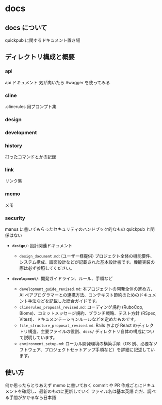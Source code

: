 # docs

## docs について

quickpub に関するドキュメント置き場

## ディレクトリ構成と概要

### api

api ドキュメント
気が向いたら Swagger を使ってみる

### cline

.clinerules 用プロンプト集

### design

### development

### history

打ったコマンドとかの記録

### link

リンク集

### memo

メモ

### security

manus に書いてもらったセキュリティのハンドブック的なもの
quickpub と関係はない

- **`design/`**: 設計関連ドキュメント

  - `design_document.md`: (ユーザー様提供) プロジェクト全体の機能要件、システム構成、画面設計などが記載された基本設計書です。機能実装の際は必ず参照してください。

- **`development/`**: 開発ガイドライン、ルール、手順など

  - `development_guide_revised.md`: 本プロジェクトの開発全体の進め方、AI ペアプログラマーとの連携方法、コンテキスト節約のためのドキュメント手法などを記載した総合ガイドです。
  - `clinerules_proposal_revised.md`: コーディング規約 (RuboCop, Biome)、コミットメッセージ規約、ブランチ戦略、テスト方針 (RSpec, Vitest)、ドキュメンテーションルールなどを定めたものです。
  - `file_structure_proposal_revised.md`: Rails および React のディレクトリ構造、主要ファイルの役割、`docs/` ディレクトリ自体の構成について説明しています。
  - `environment_setup.md`: ローカル開発環境の構築手順（OS 別、必要なソフトウェア、プロジェクトセットアップ手順など）を詳細に記述しています。

## 使い方

何か思ったらとりあえず memo に書いておく
commit や PR 作成ごとにドキュメントを確認し、最新のものに更新していく
ファイル名は基本英語
ただ、調べる手間がかかるなら日本語
